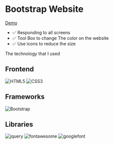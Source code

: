 # Bootstrap Website

[Demo](https://Bashar-Omar.github.io/Bootstrap-One/)

- ✅ Responding to all screens
- ✅ Tool Box to change The color on the website
- ✅ Use icons to reduce the size

The technology that I used

## Frontend
![HTML5](https://img.shields.io/badge/-HTML5-%23E44D27?style=flat-square&logo=html5&logoColor=ffffff)
![CSS3](https://img.shields.io/badge/-CSS3-%231572B6?style=flat-square&logo=css3)

## Frameworks
![Bootstrap](https://img.shields.io/badge/-Bootstrap-563D7C?style=flat-square&logo=bootstrap)

## Libraries
![jquery](https://img.shields.io/badge/-jquery-%230769AD)
![fontawesome](https://img.shields.io/badge/-Font%20Awesome-%23FFD43B)
![googlefont](https://img.shields.io/badge/-Google%20Fonts-%232961ED)